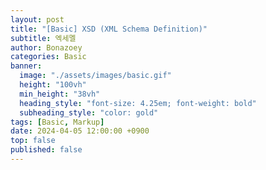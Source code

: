 ```yaml
---
layout: post
title: "[Basic] XSD (XML Schema Definition)"
subtitle: 엑세멜
author: Bonazoey
categories: Basic
banner:
  image: "./assets/images/basic.gif"
  height: "100vh"
  min_height: "38vh"
  heading_style: "font-size: 4.25em; font-weight: bold"
  subheading_style: "color: gold"
tags: [Basic, Markup]
date: 2024-04-05 12:00:00 +0900
top: false
published: false
---
```

